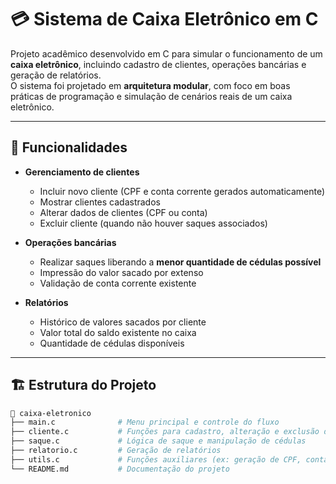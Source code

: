 # 💳 Sistema de Caixa Eletrônico em C

Projeto acadêmico desenvolvido em C para simular o funcionamento de um **caixa eletrônico**, incluindo cadastro de clientes, operações bancárias e geração de relatórios.  
O sistema foi projetado em **arquitetura modular**, com foco em boas práticas de programação e simulação de cenários reais de um caixa eletrônico.

---

## 🚀 Funcionalidades

- **Gerenciamento de clientes**  
  - Incluir novo cliente (CPF e conta corrente gerados automaticamente)  
  - Mostrar clientes cadastrados  
  - Alterar dados de clientes (CPF ou conta)  
  - Excluir cliente (quando não houver saques associados)  

- **Operações bancárias**  
  - Realizar saques liberando a **menor quantidade de cédulas possível**  
  - Impressão do valor sacado por extenso  
  - Validação de conta corrente existente  

- **Relatórios**  
  - Histórico de valores sacados por cliente  
  - Valor total do saldo existente no caixa  
  - Quantidade de cédulas disponíveis  

---

## 🏗️ Estrutura do Projeto

```bash
📂 caixa-eletronico
├── main.c              # Menu principal e controle do fluxo
├── cliente.c           # Funções para cadastro, alteração e exclusão de clientes
├── saque.c             # Lógica de saque e manipulação de cédulas
├── relatorio.c         # Geração de relatórios
├── utils.c             # Funções auxiliares (ex: geração de CPF, conta corrente)
└── README.md           # Documentação do projeto